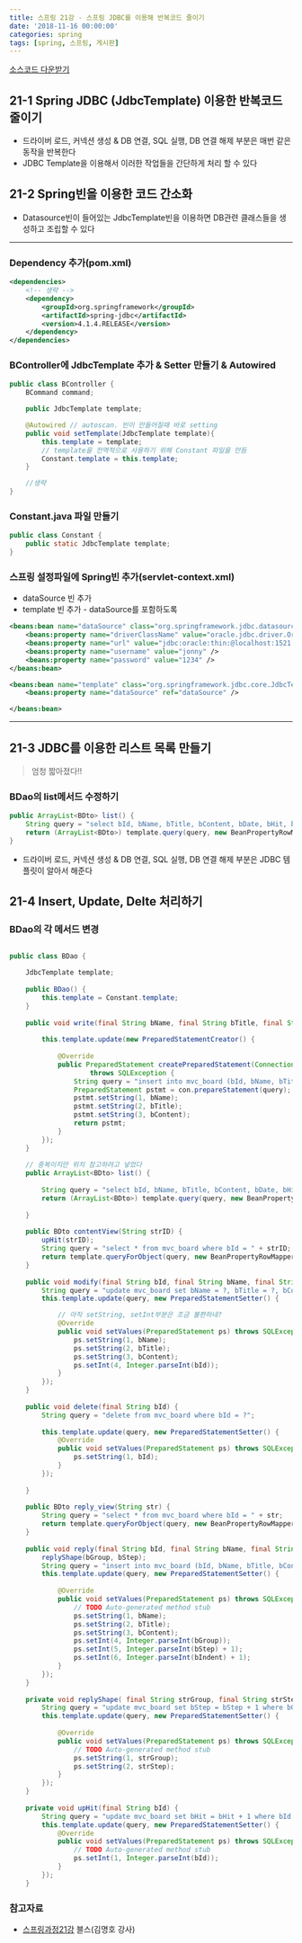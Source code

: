 ```yaml
---
title: 스프링 21강 - 스프링 JDBC를 이용해 반복코드 줄이기
date: '2018-11-16 00:00:00'
categories: spring
tags: [spring, 스프링, 게시판]
---
```


<a href="http://seouliotcenter.tistory.com/85?category=663840" target="_blank">소스코드 다운받기</a>

## 21-1 Spring JDBC (JdbcTemplate) 이용한 반복코드 줄이기

* 드라이버 로드, 커넥션 생성 & DB 연결, SQL 실행, DB 연결 해제 부분은 매번 같은 동작을 반복한다
* JDBC Template을 이용해서 이러한 작업들을 간단하게 처리 할 수 있다

## 21-2 Spring빈을 이용한 코드 간소화

* Datasource빈이 들어있는 JdbcTemplate빈을 이용하면 DB관련 클래스들을 생성하고 조립할 수 있다

---

### Dependency 추가(pom.xml)

```xml
<dependencies>
	<!-- 생략 -->
	<dependency>
		<groupId>org.springframework</groupId>
		<artifactId>spring-jdbc</artifactId>
		<version>4.1.4.RELEASE</version>
	</dependency>
</dependencies>
```

### BController에 JdbcTemplate 추가 & Setter 만들기 & Autowired

```java
public class BController {
	BCommand command;

	public JdbcTemplate template;

	@Autowired // autoscan. 빈이 만들어질때 바로 setting
	public void setTemplate(JdbcTemplate template){
		this.template = template;
		// template을 전역적으로 사용하기 위해 Constant 파일을 만듬
		Constant.template = this.template;
	}

	//생략
}
```

### Constant.java 파일 만들기

```java
public class Constant {
	public static JdbcTemplate template;
}
```

### 스프링 설정파일에 Spring빈 추가(servlet-context.xml)

* dataSource 빈 추가
* template 빈 추가 - dataSource를 포함하도록

```xml
<beans:bean name="dataSource" class="org.springframework.jdbc.datasource.DriverManagerDataSource">
	<beans:property name="driverClassName" value="oracle.jdbc.driver.OracleDriver" />
	<beans:property name="url" value="jdbc:oracle:thin:@localhost:1521:xe" />
	<beans:property name="username" value="jonny" />
	<beans:property name="password" value="1234" />
</beans:bean>

<beans:bean name="template" class="org.springframework.jdbc.core.JdbcTemplate">
	<beans:property name="dataSource" ref="dataSource" />

</beans:bean>

```

---

## 21-3 JDBC를 이용한 리스트 목록 만들기

> 엄청 짧아졌다!!

### BDao의 list메서드 수정하기

```java
public ArrayList<BDto> list() {
	String query = "select bId, bName, bTitle, bContent, bDate, bHit, bGroup, bStep, bIndent from mvc_board order by bGroup desc, bStep asc";
	return (ArrayList<BDto>) template.query(query, new BeanPropertyRowMapper<BDto>(BDto.class));
}
```

* 드라이버 로드, 커넥션 생성 & DB 연결, SQL 실행, DB 연결 해제 부분은 JDBC 템플릿이 알아서 해준다

## 21-4 Insert, Update, Delte 처리하기

### BDao의 각 메서드 변경

```java

public class BDao {

	JdbcTemplate template;
	
	public BDao() {
		this.template = Constant.template;
	}
	
	public void write(final String bName, final String bTitle, final String bContent) {
		
		this.template.update(new PreparedStatementCreator() {
			
			@Override
			public PreparedStatement createPreparedStatement(Connection con)
					throws SQLException {
				String query = "insert into mvc_board (bId, bName, bTitle, bContent, bHit, bGroup, bStep, bIndent) values (mvc_board_seq.nextval, ?, ?, ?, 0, mvc_board_seq.currval, 0, 0 )";
				PreparedStatement pstmt = con.prepareStatement(query);
				pstmt.setString(1, bName);
				pstmt.setString(2, bTitle);
				pstmt.setString(3, bContent);
				return pstmt;
			}
		});
	}
	
	// 중복이지만 위치 참고하려고 넣었다
	public ArrayList<BDto> list() {
		
		String query = "select bId, bName, bTitle, bContent, bDate, bHit, bGroup, bStep, bIndent from mvc_board order by bGroup desc, bStep asc";
		return (ArrayList<BDto>) template.query(query, new BeanPropertyRowMapper<BDto>(BDto.class));
		
	}
	
	public BDto contentView(String strID) {
		upHit(strID);
		String query = "select * from mvc_board where bId = " + strID;
		return template.queryForObject(query, new BeanPropertyRowMapper<BDto>(BDto.class));
	}
	
	public void modify(final String bId, final String bName, final String bTitle, final String bContent) {
		String query = "update mvc_board set bName = ?, bTitle = ?, bContent = ? where bId = ?";
		this.template.update(query, new PreparedStatementSetter() {

			// 아직 setString, setInt부분은 조금 불편하네?
			@Override
			public void setValues(PreparedStatement ps) throws SQLException {
				ps.setString(1, bName);
				ps.setString(2, bTitle);
				ps.setString(3, bContent);
				ps.setInt(4, Integer.parseInt(bId));
			}
		});
	}
	
	public void delete(final String bId) {
		String query = "delete from mvc_board where bId = ?";
		
		this.template.update(query, new PreparedStatementSetter() {
			@Override
			public void setValues(PreparedStatement ps) throws SQLException {
				ps.setString(1, bId);
			}
		});
		
	}
	
	public BDto reply_view(String str) {
		String query = "select * from mvc_board where bId = " + str;
		return template.queryForObject(query, new BeanPropertyRowMapper<BDto>(BDto.class));
	}
	
	public void reply(final String bId, final String bName, final String bTitle, final String bContent, final String bGroup, final String bStep, final String bIndent) {
		replyShape(bGroup, bStep);
		String query = "insert into mvc_board (bId, bName, bTitle, bContent, bGroup, bStep, bIndent) values (mvc_board_seq.nextval, ?, ?, ?, ?, ?, ?)";
		this.template.update(query, new PreparedStatementSetter() {
			
			@Override
			public void setValues(PreparedStatement ps) throws SQLException {
				// TODO Auto-generated method stub
				ps.setString(1, bName);
				ps.setString(2, bTitle);
				ps.setString(3, bContent);
				ps.setInt(4, Integer.parseInt(bGroup));
				ps.setInt(5, Integer.parseInt(bStep) + 1);
				ps.setInt(6, Integer.parseInt(bIndent) + 1);
			}
		});
	}
	
	private void replyShape( final String strGroup, final String strStep) {
		String query = "update mvc_board set bStep = bStep + 1 where bGroup = ? and bStep > ?";
		this.template.update(query, new PreparedStatementSetter() {
	
			@Override
			public void setValues(PreparedStatement ps) throws SQLException {
				// TODO Auto-generated method stub
				ps.setString(1, strGroup);
				ps.setString(2, strStep);
			}
		});
	}
	
	private void upHit(final String bId) {
		String query = "update mvc_board set bHit = bHit + 1 where bId = ?";
		this.template.update(query, new PreparedStatementSetter() {
			@Override
			public void setValues(PreparedStatement ps) throws SQLException {
				// TODO Auto-generated method stub
				ps.setInt(1, Integer.parseInt(bId));
			}
		});
	}

```

### 참고자료

* <a href="http://seouliotcenter.tistory.com/85?category=663840" target="_blank">스프링과정21강</a> 블스(김명호 강사)
